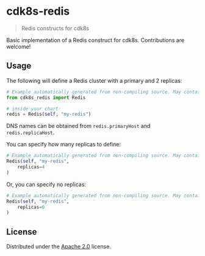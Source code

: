 # cdk8s-redis

> Redis constructs for cdk8s

Basic implementation of a Redis construct for cdk8s. Contributions are welcome!

## Usage

The following will define a Redis cluster with a primary and 2 replicas:

```python
# Example automatically generated from non-compiling source. May contain errors.
from cdk8s_redis import Redis

# inside your chart:
redis = Redis(self, "my-redis")
```

DNS names can be obtained from `redis.primaryHost` and `redis.replicaHost`.

You can specify how many replicas to define:

```python
# Example automatically generated from non-compiling source. May contain errors.
Redis(self, "my-redis",
    replicas=4
)
```

Or, you can specify no replicas:

```python
# Example automatically generated from non-compiling source. May contain errors.
Redis(self, "my-redis",
    replicas=0
)
```

## License

Distributed under the [Apache 2.0](./LICENSE) license.
